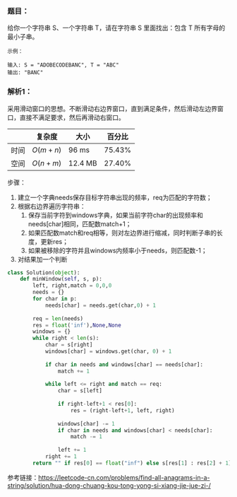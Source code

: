 ### 题目：
给你一个字符串 S、一个字符串 T，请在字符串 S 里面找出：包含 T 所有字母的最小子串。

```
示例：

输入: S = "ADOBECODEBANC", T = "ABC"
输出: "BANC"
```

### 解析1：
采用滑动窗口的思想。不断滑动右边界窗口，直到满足条件，然后滑动左边界窗口，直接不满足要求，然后再滑动右窗口。

|  |复杂度|大小|百分比|
|--|--|--|--|
|时间|$O(m+n)$|96 ms|75.43%|
|空间|$O(n+m)$|12.4 MB|27.40%|

步骤：
1. 建立一个字典needs保存目标字符串出现的频率，req为匹配的字符数；
2. 根据右边界遍历字符串：
   1. 保存当前字符到windows字典，如果当前字符char的出现频率和needs[char]相同，匹配数match+1；
   2. 如果匹配数match和req相等，则对左边界进行缩减，同时判断子串的长度，更新res；
   3. 如果被移除的字符并且windows内频率小于needs，则匹配数-1；
3. 对结果加一个判断


```python
class Solution(object):
    def minWindow(self, s, p):
        left, right,match = 0,0,0
        needs = {}
        for char in p:
            needs[char] = needs.get(char,0) + 1
        
        req = len(needs)
        res = float('inf'),None,None
        windows = {}
        while right < len(s):
            char = s[right]
            windows[char] = windows.get(char, 0) + 1
            
            if char in needs and windows[char] == needs[char]:
                match += 1
                
            while left <= right and match == req:
                char = s[left]
                
                if right-left+1 < res[0]:
                    res = (right-left+1, left, right)
                    
                windows[char] -= 1
                if char in needs and windows[char] < needs[char]:
                    match -= 1
                    
                left += 1
            right += 1
        return "" if res[0] == float("inf") else s[res[1] : res[2] + 1]
```

参考链接：https://leetcode-cn.com/problems/find-all-anagrams-in-a-string/solution/hua-dong-chuang-kou-tong-yong-si-xiang-jie-jue-zi-/
